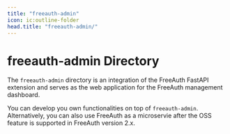 ```yaml
---
title: "freeauth-admin"
icon: ic:outline-folder
head.title: "freeauth-admin/"
---
```


# freeauth-admin Directory

The `freeauth-admin` directory is an integration of the FreeAuth FastAPI extension and serves as the web application for the FreeAuth management dashboard.

You can develop you own functionalities on top of `freeauth-admin`. Alternatively, you can also use FreeAuth as a microservie after the OSS feature is supported in FreeAuth version 2.x.

